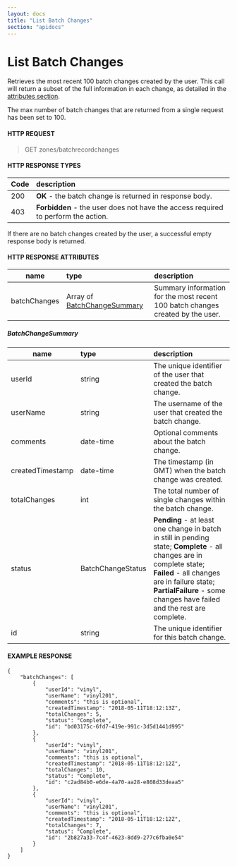 ```yaml
---
layout: docs
title: "List Batch Changes"
section: "apidocs"
---
```


# List Batch Changes

Retrieves the most recent 100 batch changes created by the user. This call will return a subset of the full information in each change, as detailed in the [attributes section](#response-attributes).

The max number of batch changes that are returned from a single request has been set to 100. 

#### HTTP REQUEST

> GET zones/batchrecordchanges

#### HTTP RESPONSE TYPES

Code          | description |
 ------------ | :---------- |
200           | **OK** - the batch change is returned in response body. |
403           | **Forbidden** - the user does not have the access required to perform the action. |

If there are no batch changes created by the user, a successful empty response body is returned.

#### HTTP RESPONSE ATTRIBUTES <a id="response-attributes" />

name          | type        | description |
 ------------ | :---------- | :---------- |
batchChanges  | Array of [BatchChangeSummary](#batchchangesummary-info) | Summary information for the most recent 100 batch changes created by the user. |


##### BatchChangeSummary <a id="batchchangesummary-info" />

name          | type        | description |
 ------------ | :---------- | :---------- |
userId        | string      | The unique identifier of the user that created the batch change. |
userName      | string      | The username of the user that created the batch change. |
comments      | date-time      | Optional comments about the batch change. |
createdTimestamp | date-time      | The timestamp (in GMT) when the batch change was created. |
totalChanges  | int         | The total number of single changes within the batch change. |
status        | BatchChangeStatus | **Pending** - at least one change in batch in still in pending state; **Complete** - all changes are in complete state; **Failed** - all changes are in failure state; **PartialFailure** - some changes have failed and the rest are complete. |
id            | string      | The unique identifier for this batch change. |


#### EXAMPLE RESPONSE

```
{
    "batchChanges": [
        {
            "userId": "vinyl", 
            "userName": "vinyl201", 
            "comments": "this is optional", 
            "createdTimestamp": "2018-05-11T18:12:13Z", 
            "totalChanges": 5, 
            "status": "Complete", 
            "id": "bd03175c-6fd7-419e-991c-3d5d1441d995"
        }, 
        {
            "userId": "vinyl", 
            "userName": "vinyl201", 
            "comments": "this is optional", 
            "createdTimestamp": "2018-05-11T18:12:12Z", 
            "totalChanges": 10, 
            "status": "Complete", 
            "id": "c2ad84b0-e6de-4a70-aa28-e808d33deaa5"
        },
        {
            "userId": "vinyl", 
            "userName": "vinyl201", 
            "comments": "this is optional", 
            "createdTimestamp": "2018-05-11T18:12:12Z", 
            "totalChanges": 7, 
            "status": "Complete", 
            "id": "2b827a33-7c4f-4623-8dd9-277c6fba0e54"
        }
    ]
}
```
